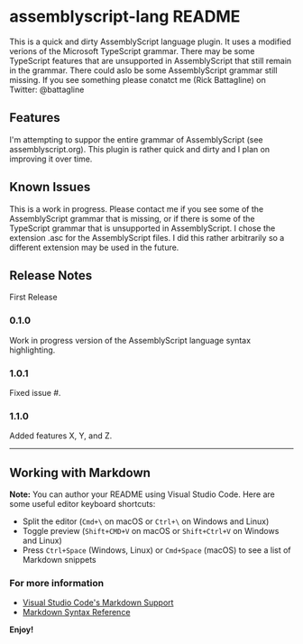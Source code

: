 # assemblyscript-lang README

This is a quick and dirty AssemblyScript language plugin.  It uses a modified verions of the Microsoft TypeScript grammar.  There may be some TypeScript features that are unsupported in AssemblyScript that still remain in the grammar.  There could aslo be some AssemblyScript grammar still missing.  If you see something please conatct me (Rick Battagline) on Twitter: @battagline

## Features

I'm attempting to suppor the entire grammar of AssemblyScript (see assemblyscript.org).  This plugin is rather quick and dirty and I plan on improving it over time.  

## Known Issues

This is a work in progress.  Please contact me if you see some of the AssemblyScript grammar that is missing, or if there is some of the TypeScript grammar that is unsupported in AssemblyScript.  I chose the extension .asc for the AssemblyScript files.  I did this rather arbitrarily so a different extension may be used in the future.

## Release Notes

First Release

### 0.1.0

Work in progress version of the AssemblyScript language syntax highlighting.

### 1.0.1

Fixed issue #.

### 1.1.0

Added features X, Y, and Z.

-----------------------------------------------------------------------------------------------------------

## Working with Markdown

**Note:** You can author your README using Visual Studio Code.  Here are some useful editor keyboard shortcuts:

* Split the editor (`Cmd+\` on macOS or `Ctrl+\` on Windows and Linux)
* Toggle preview (`Shift+CMD+V` on macOS or `Shift+Ctrl+V` on Windows and Linux)
* Press `Ctrl+Space` (Windows, Linux) or `Cmd+Space` (macOS) to see a list of Markdown snippets

### For more information

* [Visual Studio Code's Markdown Support](http://code.visualstudio.com/docs/languages/markdown)
* [Markdown Syntax Reference](https://help.github.com/articles/markdown-basics/)

**Enjoy!**
